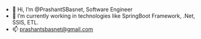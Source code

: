 - 👋 Hi, I’m @PrashantSBasnet, Software Engineer
- 🌱 I’m currently working in technologies like  SpringBoot Framework, .Net, SSIS, ETL.
- 📫 prashantsbasnet@gmail.com

<!---
PrashantSBasnet/PrashantSBasnet is a ✨ special ✨ repository because its `README.md` (this file) appears on your GitHub profile.
You can click the Preview link to take a look at your changes.
--->




